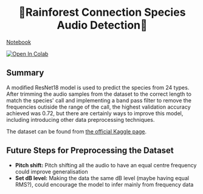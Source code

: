 <h1 align="center">🦜Rainforest Connection Species Audio Detection🐸</h1>

[Notebook](https://github.com/dilne/Rainforest-Connection-Species-Audio-Detection/blob/main/Notebook.ipynb)

<a href="https://colab.research.google.com/github/dilneRainforest-Connection-Species-Audio-Detection/blob/main/Notebook.ipynb" target="_blank">
  <img src="https://colab.research.google.com/assets/colab-badge.svg" alt="Open In Colab"/>
</a>

## Summary
A modified ResNet18 model is used to predict the species from 24 types. After trimming the audio samples from the dataset to the correct length to match the species' call and implementing a band pass filter to remove the frequencies outiside the range of the call, the highest validation accuracy achieved was 0.72, but there are certainly ways to improve this model, including introducing other data preprocessing techniques.

The dataset can be found from [the official Kaggle page](https://www.kaggle.com/competitions/rfcx-species-audio-detection/).

## Future Steps for Preprocessing the Dataset
- <b>Pitch shift:</b> Pitch shifting all the audio to have an equal centre frequency could improve generalisation
- <b>Set dB level:</b> Making the data the same dB level (maybe having equal RMS?), could encourage the model to infer mainly from frequency data
